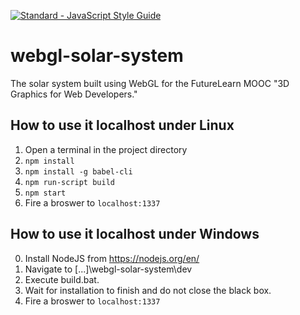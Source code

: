 [![Standard - JavaScript Style Guide](https://img.shields.io/badge/code%20style-standard-brightgreen.svg)](http://standardjs.com/)

# webgl-solar-system
The solar system built using WebGL for the FutureLearn MOOC "3D Graphics for Web Developers."

## How to use it localhost under Linux
1. Open a terminal in the project directory
2. `npm install`
3. `npm install -g babel-cli`
4. `npm run-script build`
5. `npm start`
6. Fire a broswer to `localhost:1337`

## How to use it localhost under Windows
0. Install NodeJS from https://nodejs.org/en/
1. Navigate to [...]\webgl-solar-system\dev
2. Execute build.bat.
4. Wait for installation to finish and do not close the black box.
5. Fire a broswer to `localhost:1337`
